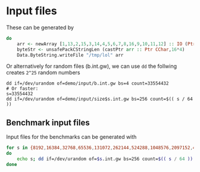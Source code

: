 # Input files

These can be generated by

```hs
do
    arr <- newArray [1,13,2,15,3,14,4,5,6,7,8,16,9,10,11,12] :: IO (Ptr CInt)
    byteStr <- unsafePackCStringLen (castPtr arr :: Ptr CChar,16*4)
    Data.ByteString.writeFile "/tmp/lol" arr
```

Or alternatively for random files (b.int.gw), we can use `dd` the follwing
creates `2^25` random numbers

```
dd if=/dev/urandom of=demo/input/b.int.gw bs=4 count=33554432
# Or faster:
s=33554432
dd if=/dev/urandom of=demo/input/size$s.int.gw bs=256 count=$(( s / 64 ))
```

## Benchmark input files

Input files for the benchmarks can be generated with

```sh
for s in {8192,16384,32768,65536,131072,262144,524288,1048576,2097152,4194304,8388608,16777216,33554432,67108864,134217728};
do
    echo s; dd if=/dev/urandom of=$s.int.gw bs=256 count=$(( s / 64 ))
done
```
